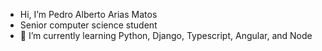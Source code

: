 - Hi, I’m Pedro Alberto Arias Matos
- Senior computer science student 
- 🌱 I’m currently learning Python, Django, Typescript, Angular, and Node




